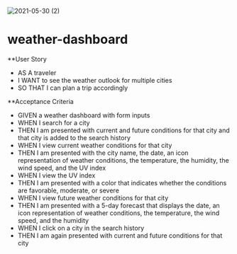 ![2021-05-30 (2)](https://user-images.githubusercontent.com/80426878/120151285-ec667d80-c1a0-11eb-8005-7deb4eae4510.png)
# weather-dashboard

**User Story
- AS A traveler
- I WANT to see the weather outlook for multiple cities
- SO THAT I can plan a trip accordingly

**Acceptance Criteria
- GIVEN a weather dashboard with form inputs
- WHEN I search for a city
- THEN I am presented with current and future conditions for that city and that city is added to the search history
- WHEN I view current weather conditions for that city
- THEN I am presented with the city name, the date, an icon representation of weather conditions, the temperature, the humidity, the wind speed, and the UV index
- WHEN I view the UV index
- THEN I am presented with a color that indicates whether the conditions are favorable, moderate, or severe
- WHEN I view future weather conditions for that city
- THEN I am presented with a 5-day forecast that displays the date, an icon representation of weather conditions, the temperature, the wind speed, and the humidity
- WHEN I click on a city in the search history
- THEN I am again presented with current and future conditions for that city
